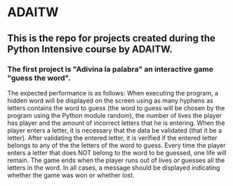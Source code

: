 # ADAITW
## This is the repo for projects created during the  Python Intensive course by ADAITW.

### The first project is "Adivina la palabra" an interactive game "guess the word".
The expected performance is as follows:
When executing the program, a hidden word will be displayed on the screen using as many hyphens
as letters contains the word to guess (the word to guess will be chosen by the
program using the Python module random), the number of lives the player has
player and the amount of incorrect letters that he is entering.
When the player enters a letter, it is necessary that the data be validated (that it be a letter).
After validating the entered letter, it is verified if the entered letter belongs to any of the
the letters of the word to guess.
Every time the player enters a letter that does NOT belong to the word to be guessed,
one life will remain.
The game ends when the player runs out of lives or guesses all the letters in the
word. In all cases, a message should be displayed indicating whether the game was won or whether
lost.
